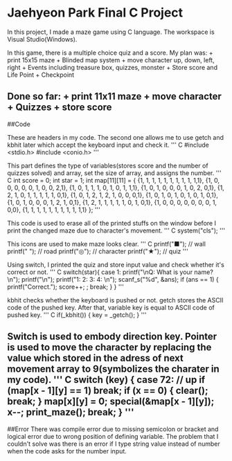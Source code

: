 # Jaehyeon Park Final C Project

In this project, I made a maze game using C language.
The workspace is Visual Studio(Windows).

In this game, there is a multiple choice quiz and a score.
My plan was:
	+ print 15x15 maze
	+ Blinded map system
	+ move character up, down, left, right
	+ Events including treasure box, quizzes, monster
	+ Store score and Life Point
	+ Checkpoint

Done so far:
	+ print 11x11 maze
	+ move character
	+ Quizzes
	+ store score
------------------
##Code

These are headers in my code. The second one allows me to use getch and kbhit later which accept the keyboard input and check it.
''' C
#include <stdio.h>
#include <conio.h>
'''

This part defines the type of variables(stores score and the number of quizzes solved) and array, set the size of array, and assigns the number. 
''' C
int score = 0; int star = 1;
int map[11][11] = {
	{1, 1, 1, 1, 1, 1, 1, 1, 1, 1,1},
	{1, 0, 0, 0, 0, 0, 1, 0, 0, 2,1},
	{1, 0, 1, 1, 1, 0, 1, 0, 1, 1,1},
	{1, 0, 1, 0, 0, 0, 1, 0, 2, 0,1},
	{1, 2, 1, 0, 1, 1, 1, 1, 1, 0,1},
	{1, 0, 1, 2, 1, 2, 1, 0, 0, 0,1},
	{1, 0, 1, 0, 1, 0, 1, 0, 1, 0,1},
	{1, 0, 1, 0, 0, 0, 1, 2, 1, 0,1},
	{1, 2, 1, 1, 1, 1, 1, 0, 1, 0,1},
	{1, 0, 0, 0, 0, 0, 0, 0, 1, 0,0},
	{1, 1, 1, 1, 1, 1, 1, 1, 1, 1,1}
};
'''

This code is used to erase all of the printed stuffs on the window before I print the changed maze due to character's movement.
''' C
system("cls");
'''

This icons are used to make maze looks clear.
''' C
printf("■"); // wall
printf("  "); // road
printf("◎"); // character
printf("★"); // quiz
'''

Using switch, I printed the quiz and store input value and check whether it's correct or not. 
''' C
switch(star){
case 1:
	printf("\nQ: What is your name? \n");
	printf("\n");
	printf("1:  2:  3:  4: \n");
	scanf_s("%d", &ans);
	if (ans == 1) {
	printf("Correct.");
	score++;
	;
	break;
	}
}
'''

kbhit checks whether the keyboard is pushed or not. getch stores the ASCII code of the pushed key.
After that, variable key is equal to ASCII code of pushed key.
''' C
	if(_kbhit()) {
		key = _getch();
	}
'''

Switch is used to embody direction key. Pointer is used to move the character by replacing the value which stored in the adress of next movement array to 9(symbolizes the charater in my code). 
''' C
switch (key) {
case 72: // up
	if (map[x - 1][y] == 1) break;
	if (x == 0) { clear(); break; }
	map[x][y] = 0;
	special(&map[x - 1][y]);
	x--;
	print_maze();
	break;
}
'''
------------
##Error
There was compile error due to missing semicolon or bracket and logical error due to wrong position of defining variable. The problem that I couldn't solve was there is an error if I type string value instead of number when the code asks for the number input.

